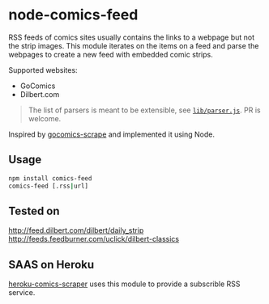 # node-comics-feed

RSS feeds of comics sites usually contains the links to a webpage but not the strip images. This module iterates on the items on a feed and parse the webpages to create a new feed with embedded comic strips.

Supported websites:
* GoComics
* Dilbert.com
> The list of parsers is meant to be extensible, see [`lib/parser.js`](https://github.com/leesei/node-comics-feed/blob/master/lib/parsers.js). PR is welcome.

Inspired by [gocomics-scrape](https://github.com/mihaip/gocomics-scrape) and implemented it using Node.

## Usage

```bash
npm install comics-feed
comics-feed [.rss|url]
```

## Tested on

http://feed.dilbert.com/dilbert/daily_strip
http://feeds.feedburner.com/uclick/dilbert-classics

## SAAS on Heroku

[heroku-comics-scraper](leesei/heroku-comics-scraper) uses this module to provide a subscrible RSS service.

